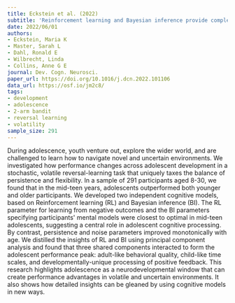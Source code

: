 ```yaml
---
title: Eckstein et al. (2022)
subtitle: 'Reinforcement learning and Bayesian inference provide complementary models for the unique advantage of adolescents in stochastic reversal'
date: 2022/06/01
authors:
- Eckstein, Maria K
- Master, Sarah L
- Dahl, Ronald E
- Wilbrecht, Linda
- Collins, Anne G E
journal: Dev. Cogn. Neurosci.
paper_url: https://doi.org/10.1016/j.dcn.2022.101106
data_url: https://osf.io/jm2c8/
tags:
- development
- adolescence
- 2-arm bandit
- reversal learning
- volatility
sample_size: 291
---
```


During adolescence, youth venture out, explore the wider world, and are challenged to learn how to navigate novel and uncertain environments. We investigated how performance changes across adolescent development in a stochastic, volatile reversal-learning task that uniquely taxes the balance of persistence and flexibility. In a sample of 291 participants aged 8-30, we found that in the mid-teen years, adolescents outperformed both younger and older participants. We developed two independent cognitive models, based on Reinforcement learning (RL) and Bayesian inference (BI). The RL parameter for learning from negative outcomes and the BI parameters specifying participants' mental models were closest to optimal in mid-teen adolescents, suggesting a central role in adolescent cognitive processing. By contrast, persistence and noise parameters improved monotonically with age. We distilled the insights of RL and BI using principal component analysis and found that three shared components interacted to form the adolescent performance peak: adult-like behavioral quality, child-like time scales, and developmentally-unique processing of positive feedback. This research highlights adolescence as a neurodevelopmental window that can create performance advantages in volatile and uncertain environments. It also shows how detailed insights can be gleaned by using cognitive models in new ways.
